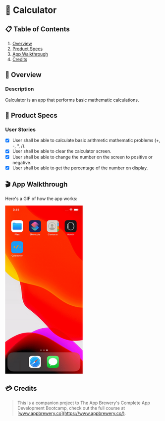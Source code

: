 # 🧮 Calculator

## 📋 Table of Contents
1. [Overview](#-Overview)
2. [Product Specs](#-Product-Specs)
3. [App Walkthrough](#-App-Walkthrough)
4. [Credits](#-Credits)

## 👀 Overview
### Description

Calculator is an app that performs basic mathematic calculations.

## 📕 Product Specs
### User Stories

- [X] User shall be able to calculate basic arithmetic mathematic problems (+, -, *, /).
- [X] User shall be able to clear the calculator screen.
- [X] User shall be able to change the number on the screen to positive or negative.
- [X] User shall be able to get the percentage of the number on display.

## 🎬 App Walkthrough

Here's a GIF of how the app works:

<img src="https://raw.githubusercontent.com/py415/app-resources/master/GIFs/ios/ios-calculator.gif" width="250" />

## 💳 Credits

>This is a companion project to The App Brewery's Complete App Development Bootcamp, check out the full course at [www.appbrewery.co](https://www.appbrewery.co/).
